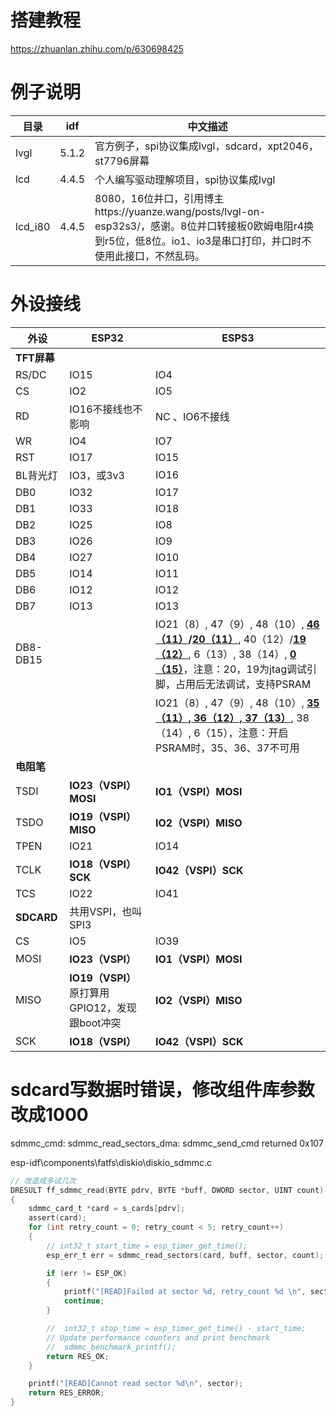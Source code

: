 # 搭建教程

https://zhuanlan.zhihu.com/p/630698425



# 例子说明

| 目录    | idf   | 中文描述                                                     |
| ------- | ----- | ------------------------------------------------------------ |
| lvgl    | 5.1.2 | 官方例子，spi协议集成lvgl，sdcard，xpt2046，st7796屏幕       |
| lcd     | 4.4.5 | 个人编写驱动理解项目，spi协议集成lvgl                        |
| lcd_i80 | 4.4.5 | 8080，16位并口，引用博主https://yuanze.wang/posts/lvgl-on-esp32s3/，感谢。8位并口转接板0欧姆电阻r4换到r5位，低8位。io1、io3是串口打印，并口时不使用此接口，不然乱码。 |

# 外设接线



| 外设        | ESP32                                           | ESPS3                                                        |
| ----------- | ----------------------------------------------- | ------------------------------------------------------------ |
| **TFT屏幕** |                                                 |                                                              |
| RS/DC       | IO15                                            | IO4                                                          |
| CS          | IO2                                             | IO5                                                          |
| RD          | IO16不接线也不影响                              | NC 、IO6不接线                                               |
| WR          | IO4                                             | IO7                                                          |
| RST         | IO17                                            | IO15                                                         |
| BL背光灯    | IO3，或3v3                                      | IO16                                                         |
| DB0         | IO32                                            | IO17                                                         |
| DB1         | IO33                                            | IO18                                                         |
| DB2         | IO25                                            | IO8                                                          |
| DB3         | IO26                                            | IO9                                                          |
| DB4         | IO27                                            | IO10                                                         |
| DB5         | IO14                                            | IO11                                                         |
| DB6         | IO12                                            | IO12                                                         |
| DB7         | IO13                                            | IO13                                                         |
| DB8-DB15    |                                                 | IO21（8）, 47（9）, 48（10）, **<u>46（11）</u>/<u>20（11）</u>**, 40（12）/<u>**19（12）**</u>, 6（13）, 38（14）, <u>**0（15）**</u>，注意：20，19为jtag调试引脚，占用后无法调试，支持PSRAM |
|             |                                                 | IO21（8）, 47（9）, 48（10）, **<u>35（11）, 36（12）, 37（13）</u>**, 38（14）, 6（15），注意：开启PSRAM时，35、36、37不可用 |
| **电阻笔**  |                                                 |                                                              |
| TSDI        | **IO23（VSPI）MOSI**                            | **IO1（VSPI）MOSI**                                          |
| TSDO        | **IO19（VSPI）MISO**                            | **IO2（VSPI）MISO**                                          |
| TPEN        | IO21                                            | IO14                                                         |
| TCLK        | **IO18（VSPI）SCK**                             | **IO42（VSPI）SCK**                                          |
| TCS         | IO22                                            | IO41                                                         |
| **SDCARD**  | 共用VSPI，也叫SPI3                              |                                                              |
| CS          | IO5                                             | IO39                                                         |
| MOSI        | **IO23（VSPI）**                                | **IO1（VSPI）MOSI**                                          |
| MISO        | **IO19（VSPI）** 原打算用GPIO12，发现跟boot冲突 | **IO2（VSPI）MISO**                                          |
| SCK         | **IO18（VSPI）**                                | **IO42（VSPI）SCK**                                          |



# sdcard写数据时错误，修改组件库参数改成1000

sdmmc_cmd: sdmmc_read_sectors_dma: sdmmc_send_cmd returned 0x107

esp-idf\components\fatfs\diskio\diskio_sdmmc.c

```c
// 改造成多试几次
DRESULT ff_sdmmc_read(BYTE pdrv, BYTE *buff, DWORD sector, UINT count)
{
    sdmmc_card_t *card = s_cards[pdrv];
    assert(card);
    for (int retry_count = 0; retry_count < 5; retry_count++)
    {
        // int32_t start_time = esp_timer_get_time();
        esp_err_t err = sdmmc_read_sectors(card, buff, sector, count);

        if (err != ESP_OK)
        {
            printf("[READ]Failed at sector %d, retry_count %d \n", sector, retry_count);
            continue;
        }

        //  int32_t stop_time = esp_timer_get_time() - start_time;
        // Update performance counters and print benchmark
        //  sdmmc_benchmark_printf();
        return RES_OK;
    }

    printf("[READ]Cannot read sector %d\n", sector);
    return RES_ERROR;
}
```
